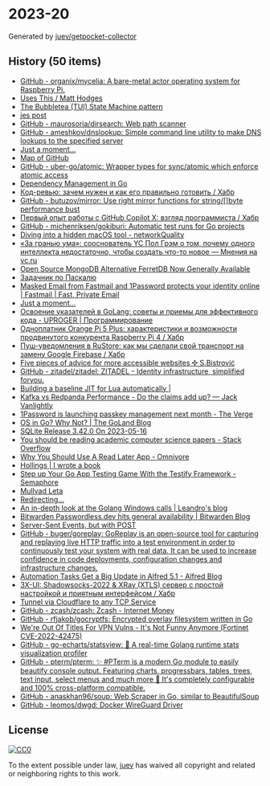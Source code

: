 # 2023-20

Generated by [juev/getpocket-collector](https://github.com/juev/getpocket-collector)

## History (50 items)

- [GitHub - organix/mycelia: A bare-metal actor operating system for Raspberry Pi.](https://github.com/organix/mycelia)
- [Uses This / Matt Hodges](https://usesthis.com/interviews/matt.hodges)
- [The Bubbletea (TUI) State Machine pattern](https://www.zackproser.com/blog/bubbletea-state-machine)
- [jes post](https://j3s.sh/thought/vore-a-new-rss-feed-reader.html)
- [GitHub - maurosoria/dirsearch: Web path scanner](https://github.com/maurosoria/dirsearch)
- [GitHub - ameshkov/dnslookup: Simple command line utility to make DNS lookups to the specified server](https://github.com/ameshkov/dnslookup)
- [Just a moment...](https://medium.com/@deckarep/the-go-1-19-atomic-wrappers-and-why-to-use-them-ae14c1177ad8)
- [Map of GitHub](https://anvaka.github.io/map-of-github/)
- [GitHub - uber-go/atomic: Wrapper types for sync/atomic which enforce atomic access](https://github.com/uber-go/atomic)
- [Dependency Management in Go](https://blog.manel.in/posts/go-deps)
- [Код-ревью: зачем нужен и как его правильно готовить / Хабр](https://habr.com/ru/companies/yandex_praktikum/articles/734568/)
- [GitHub - butuzov/mirror: Use right mirror functions for string/[]byte performance bust](https://github.com/butuzov/mirror)
- [Первый опыт работы с GitHub Copilot X: взгляд программиста / Хабр](https://habr.com/ru/companies/ispmanager/articles/734990/)
- [GitHub - michenriksen/gokiburi: Automatic test runs for Go projects](https://github.com/michenriksen/gokiburi)
- [Diving into a hidden macOS tool - networkQuality](https://cyberhost.uk/the-hidden-macos-speedtest-tool-networkquality/)
- [«За гранью ума»: сооснователь YC Пол Грэм о том, почему одного интеллекта недостаточно, чтобы создать что-то новое — Мнения на vc.ru](https://vc.ru/opinions/309104-za-granyu-uma-soosnovatel-yc-pol-grem-o-tom-pochemu-odnogo-intellekta-nedostatochno-chtoby-sozdat-chto-to-novoe)
- [Open Source MongoDB Alternative FerretDB Now Generally Available](https://www.infoq.com/news/2023/05/ferretdb-mongodb-ga/)
- [Задачник по Паскалю](https://grishaev.me/pascal-exercises/)
- [Masked Email from Fastmail and 1Password protects your identity online | Fastmail | Fast, Private Email](https://www.fastmail.com/blog/masked-email-from-fastmail-and-1password-protects-your-identity-online/)
- [Just a moment...](https://medium.com/cloud-security/aws-s3-814d0e2af4ab)
- [Освоение указателей в GoLang: советы и приемы для эффективного кода - UPROGER | Программирование](https://uproger.com/osvoenie-ukazatelej-v-golang-sovety-i-priemy-dlya-effektivnogo-koda/)
- [Одноплатник Orange Pi 5 Plus: характеристики и возможности продвинутого конкурента Raspberry Pi 4 / Хабр](https://habr.com/ru/companies/selectel/articles/734860/)
- [Пуш-уведомления в RuStore: как мы сделали свой транспорт на замену Google Firebase / Хабр](https://habr.com/ru/companies/oleg-bunin/articles/728516/)
- [Five pieces of advice for more accessible websites ✣ S.Bistrović](https://www.silvestar.codes/articles/five-pieces-of-advice-for-more-accessible-websites/)
- [GitHub - zitadel/zitadel: ZITADEL - Identity infrastructure, simplified foryou.](https://github.com/zitadel/zitadel)
- [Building a baseline JIT for Lua automatically |](https://sillycross.github.io/2023/05/12/2023-05-12/)
- [Kafka vs Redpanda Performance - Do the claims add up? — Jack Vanlightly](https://jack-vanlightly.com/blog/2023/5/15/kafka-vs-redpanda-performance-do-the-claims-add-up)
- [1Password is launching passkey management next month - The Verge](https://www.theverge.com/2023/5/16/23725223/1password-passkey-date-password-manager)
- [OS in Go? Why Not? | The GoLand Blog](https://blog.jetbrains.com/go/2023/05/16/os-in-go-why-not/)
- [SQLite Release 3.42.0 On 2023-05-16](https://sqlite.org/releaselog/3_42_0.html)
- [You should be reading academic computer science papers - Stack Overflow](https://stackoverflow.blog/2022/12/30/you-should-be-reading-academic-computer-science-papers/)
- [Why You Should Use A Read Later App - Omnivore](https://blog.omnivore.app/p/why-you-should-use-a-read-later-app)
- [Hollings | I wrote a book](https://hollings.io/book/)
- [Step up Your Go App Testing Game With the Testify Framework - Semaphore](https://semaphoreci.com/blog/testify-go)
- [Mullvad Leta](https://leta.mullvad.net)
- [Redirecting…](https://thinkinglabs.io/articles/2023/05/02/continuous-code-reviews-using-non-blocking-reviews-a-case-study.html)
- [An in-depth look at the Golang Windows calls | Leandro's blog](https://leandrofroes.github.io/posts/An-in-depth-look-at-Golang-Windows-calls/)
- [Bitwarden Passwordless.dev hits general availability | Bitwarden Blog](https://bitwarden.com/blog/bitwarden-passwordless-dev-hits-general-availability/)
- [Server-Sent Events, but with POST](https://solovyov.net/blog/2023/eventsource-post/)
- [GitHub - buger/goreplay: GoReplay is an open-source tool for capturing and replaying live HTTP traffic into a test environment in order to continuously test your system with real data. It can be used to increase confidence in code deployments, configuration changes and infrastructure changes.](https://github.com/buger/goreplay)
- [Automation Tasks Get a Big Update in Alfred 5.1 - Alfred Blog](https://www.alfredapp.com/blog/tips-and-tricks/automation-tasks-big-update-in-5.1/)
- [3X-UI: Shadowsocks-2022 & XRay (XTLS) сервер с простой настройкой и приятным интерфейсом / Хабр](https://habr.com/ru/articles/735536/)
- [Tunnel via Cloudflare to any TCP Service](https://iq.thc.org/tunnel-via-cloudflare-to-any-tcp-service)
- [GitHub - zcash/zcash: Zcash - Internet Money](https://github.com/zcash/zcash)
- [GitHub - rfjakob/gocryptfs: Encrypted overlay filesystem written in Go](https://github.com/rfjakob/gocryptfs)
- [We're Out Of Titles For VPN Vulns - It's Not Funny Anymore (Fortinet CVE-2022-42475)](https://labs.watchtowr.com/fortinet-no-more-funny-titles-cve-2022-42475/)
- [GitHub - go-echarts/statsview: 🚀 A real-time Golang runtime stats visualization profiler](https://github.com/go-echarts/statsview)
- [GitHub - pterm/pterm: ✨ #PTerm is a modern Go module to easily beautify console output. Featuring charts, progressbars, tables, trees, text input, select menus and much more 🚀 It's completely configurable and 100% cross-platform compatible.](https://github.com/pterm/pterm)
- [GitHub - anaskhan96/soup: Web Scraper in Go, similar to BeautifulSoup](https://github.com/anaskhan96/soup)
- [GitHub - leomos/dwgd: Docker WireGuard Driver](https://github.com/leomos/dwgd)

## License

[![CC0](https://mirrors.creativecommons.org/presskit/buttons/88x31/svg/cc-zero.svg)](https://creativecommons.org/publicdomain/zero/1.0/)

To the extent possible under law, [juev](https://github.com/juev) has waived all copyright and related or neighboring rights to this work.
